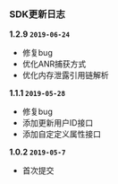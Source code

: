 ### SDK更新日志

**1.2.9 `2019-06-24`**

- 修复bug
- 优化ANR捕获方式
- 优化内存泄露引用链解析

**1.1.1 `2019-05-28`**

- 修复bug
- 添加更新用户ID接口
- 添加自定定义属性接口

**1.0.2 `2019-05-7`**

- 首次提交